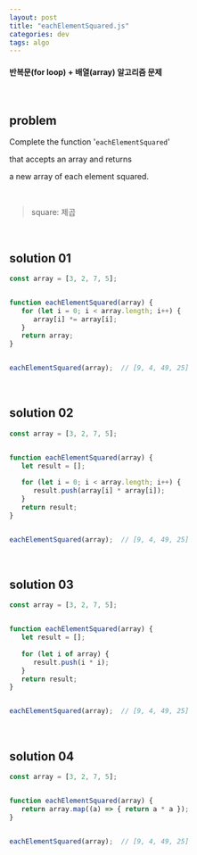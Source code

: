 ```yaml
---
layout: post
title: "eachElementSquared.js"
categories: dev
tags: algo
---
```


#### 반복문(for loop) + 배열(array) 알고리즘 문제

<br>

## problem

Complete the function '`eachElementSquared`'

that accepts an array and returns

a new array of each element squared.

<br>

> square: 제곱

<br>

## solution 01

```javascript
const array = [3, 2, 7, 5];


function eachElementSquared(array) {
   for (let i = 0; i < array.length; i++) {
      array[i] *= array[i];
   }
   return array;
}


eachElementSquared(array);	// [9, 4, 49, 25]
```

<br>

## solution 02

```javascript
const array = [3, 2, 7, 5];


function eachElementSquared(array) {
   let result = [];
   
   for (let i = 0; i < array.length; i++) {
      result.push(array[i] * array[i]);
   }
   return result;
}


eachElementSquared(array);	// [9, 4, 49, 25]
```

<br>

## solution 03

```javascript
const array = [3, 2, 7, 5];


function eachElementSquared(array) {
   let result = [];
   
   for (let i of array) {
      result.push(i * i);
   }
   return result;
}


eachElementSquared(array);	// [9, 4, 49, 25]
```

<br>

## solution 04

```javascript
const array = [3, 2, 7, 5];


function eachElementSquared(array) {
   return array.map((a) => { return a * a });
}


eachElementSquared(array);	// [9, 4, 49, 25]
```

